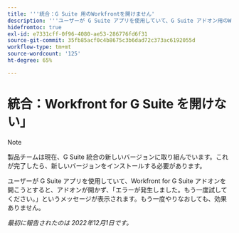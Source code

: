 ```yaml
---
title: '''統合：G Suite 用のWorkfrontを開けません'
description: '''ユーザーが G Suite アプリを使用していて、G Suite アドオン用のWorkfrontを開こうとすると、アドオンが開かれず、ユーザーに「何か問題が発生しました。もう一度やり直してください。 もう一度やりなおしても、効果ありません。」'
hidefromtoc: true
exl-id: e7331cff-0f96-4080-ae53-286776fd6f31
source-git-commit: 35fb85acf0c4b8675c3b6dad72c373ac6192055d
workflow-type: tm+mt
source-wordcount: '125'
ht-degree: 65%

---
```


# 統合：Workfront for G Suite を開けない」

<!--Converted to Story-->

>[!NOTE]
>
>製品チームは現在、G Suite 統合の新しいバージョンに取り組んでいます。これが完了したら、新しいバージョンをインストールする必要があります。

ユーザーが G Suite アプリを使用していて、Workfront for G Suite アドオンを開こうとすると、アドオンが開かず、「エラーが発生しました。もう一度試してください。」というメッセージが表示されます。もう一度やりなおしても、効果ありません。

_最初に報告されたのは 2022年12月1日です。_
